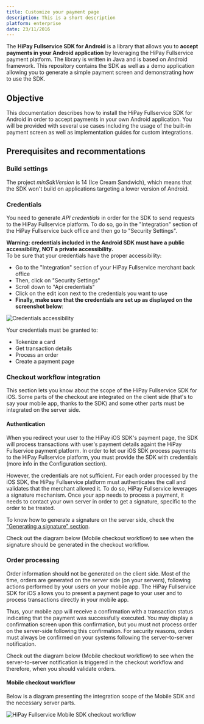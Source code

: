 ```yaml
---
title: Customize your payment page
description: This is a short description  
platform: enterprise
date: 23/11/2016
---
```


The **HiPay Fullservice SDK for Android** is a library that allows you to **accept payments in your Android application** by leveraging the HiPay Fullservice payment platform. The library is written in Java and is based on Android framework. This repository contains the SDK as well as a demo application allowing you to generate a simple payment screen and demonstrating how to use the SDK.

## Objective
This documentation describes how to install the HiPay Fullservice SDK for Android in order to accept payments in your own Android application. You will be provided with several use cases including the usage of the built-in payment screen as well as implementation guides for custom integrations.

## Prerequisites and recommentations

### Build settings

The project *minSdkVersion* is 14 (Ice Cream Sandwich), which means that the SDK won't build on applications targeting a lower version of Android.

### Credentials

You need to generate *API credentials* in order for the SDK to send requests to the HiPay Fullservice platform. To do so, go in the "Integration" section of the HiPay Fullservice back office and then go to "Security Settings".

**Warning: credentials included in the Android SDK must have a public accessibility, NOT a private accessibility.**  
To be sure that your credentials have the proper accessibility:

- Go to the "Integration" section of your HiPay Fullservice merchant back office
- Then, click on "Security Settings"
- Scroll down to "Api credentials"
- Click on the edit icon next to the credentials you want to use 
- **Finally, make sure that the credentials are set up as displayed on the screenshot below**:

![Credentials accessibility](https://raw.githubusercontent.com/hipay/hipay-docs/master/hipay-fullservice-sdk-android/images/prerequisites/credentials_accessibility.png)

Your credentials must be granted to:

- Tokenize a card
- Get transaction details
- Process an order 
- Create a payment page

### Checkout workflow integration

This section lets you know about the scope of the HiPay Fullservice SDK for iOS. Some parts of the checkout are integrated on the client side (that's to say your mobile app, thanks to the SDK) and some other parts must be integrated on the server side.

#### Authentication

When you redirect your user to the HiPay iOS SDK's payment page, the SDK will process transactions with user's payment details againt the HiPay Fullservice payment platform. In order to let our iOS SDK process payments to the HiPay Fullservice platform, you must provide the SDK with credentials (more info in the Configuration section).

However, the credentials are not sufficient. For each order processed by the iOS SDK, the HiPay Fullservice platform must authenticates the call and validates that the merchant allowed it. To do so, HiPay Fullservice leverages a signature mechanism. Once your app needs to process a payment, it needs to contact your own server in order to get a signature, specific to the order to be treated.

To know how to generate a signature on the server side, check the ["Generating a signature" section](#generating-a-signature-server-side).

Check out the diagram below (Mobile checkout workflow) to see when the signature should be generated in the checkout workflow.

### Order processing

Order information should not be generated on the client side. Most of the time, orders are generated on the server side (on your servers), following actions performed by your users on your mobile app. The HiPay Fullservice SDK for iOS allows you to present a payment page to your user and to process transactions directly in your mobile app. 

Thus, your mobile app will receive a confirmation with a transaction status indicating that the payment was successfully executed. You may display a confirmation screen upon this confirmation, but you must not process order on the server-side following this confirmation. For security reasons, orders must always be confirmed on your systems following the server-to-server notification.

Check out the diagram below (Mobile checkout workflow) to see when the server-to-server notification is triggered in the checkout workflow and therefore, when you should validate orders.

#### Mobile checkout workflow

Below is a diagram presenting the integration scope of the Mobile SDK and the necessary server parts.

![HiPay Fullservice Mobile SDK checkout workflow](https://raw.githubusercontent.com/hipay/hipay-docs/master/hipay-fullservice-sdk-android/images/prerequisites/workflow.png)
